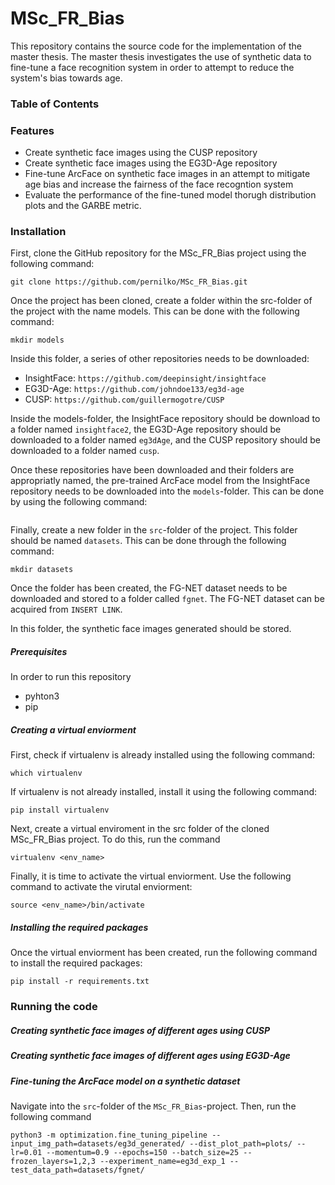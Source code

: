 # MSc_FR_Bias

This repository contains the source code for the implementation of the master thesis. The master thesis investigates the use of synthetic data to fine-tune a face recognition system in order to attempt to reduce the system's bias towards age. 

### Table of Contents

### Features

* Create synthetic face images using the CUSP repository
* Create synthetic face images using the EG3D-Age repository
* Fine-tune ArcFace on synthetic face images in an attempt to mitigate age bias and increase the fairness of the face recogntion system
* Evaluate the performance of the fine-tuned model thorugh distribution plots and the GARBE metric.

### Installation
First, clone the GitHub repository for the MSc_FR_Bias project using the following command:

```
git clone https://github.com/pernilko/MSc_FR_Bias.git
```

Once the project has been cloned, create a folder within the src-folder of the project with the name models. This can be done with the following command:

```
mkdir models
```

Inside this folder, a series of other repositories needs to be downloaded:
* InsightFace: `https://github.com/deepinsight/insightface`
* EG3D-Age: `https://github.com/johndoe133/eg3d-age`
* CUSP: `https://github.com/guillermogotre/CUSP`

Inside the models-folder, the InsightFace repository should be download to a folder named `insightface2`, the EG3D-Age repository should be downloaded to a folder named `eg3dAge`, and the CUSP repository should be downloaded to a folder named `cusp`.

Once these repositories have been downloaded and their folders are appropriatly named, the pre-trained ArcFace model from the InsightFace repository needs to be downloaded into the `models`-folder. This can be done by using the following command:

```
```

Finally, create a new folder in the `src`-folder of the project. This folder should be named `datasets`. This can be done through the following command:
```
mkdir datasets
```

Once the folder has been created, the FG-NET dataset needs to be downloaded and stored to a folder called `fgnet`. The FG-NET dataset can be acquired from `INSERT LINK`.

In this folder, the synthetic face images generated should be stored. 

##### Prerequisites
In order to run this repository

* pyhton3
* pip 


##### Creating a virtual enviorment

First, check if virtualenv is already installed using the following command:

```
which virtualenv
```

If virtualenv is not already installed, install it using the following command:

```
pip install virtualenv
```

Next, create a virtual enviroment in the src folder of the cloned MSc_FR_Bias project. To do this, run the command 

```
virtualenv <env_name>
```

Finally, it is time to activate the virtual enviorment. Use the following command to activate the virutal enviorment:

```
source <env_name>/bin/activate
```

##### Installing the required packages
Once the virtual enviorment has been created, run the following command to install the required packages:

```
pip install -r requirements.txt
```

### Running the code

##### Creating synthetic face images of different ages using CUSP


##### Creating synthetic face images of different ages using EG3D-Age

##### Fine-tuning the ArcFace model on a synthetic dataset

Navigate into the `src`-folder of the `MSc_FR_Bias`-project. Then, run the following command

```
python3 -m optimization.fine_tuning_pipeline --input_img_path=datasets/eg3d_generated/ --dist_plot_path=plots/ --lr=0.01 --momentum=0.9 --epochs=150 --batch_size=25 --frozen_layers=1,2,3 --experiment_name=eg3d_exp_1 --test_data_path=datasets/fgnet/
```



